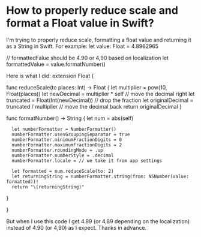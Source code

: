 
# How to properly reduce scale and format a Float value in Swift?

I'm trying to properly reduce scale, formatting a float value and returning it as a String in Swift.
For example:
let value: Float = 4.8962965

// formattedFalue should be 4.90 or 4,90 based on localization
let formattedValue = value.formatNumber()


Here is what I did:
extension Float {

func reduceScale(to places: Int) -> Float {
      let multiplier = pow(10, Float(places))
      let newDecimal = multiplier * self // move the decimal right
      let truncated = Float(Int(newDecimal)) // drop the fraction
      let originalDecimal = truncated / multiplier // move the decimal back                 return originalDecimal
 }

func formatNumber() -> String {
      let num = abs(self)

      let numberFormatter = NumberFormatter()
      numberFormatter.usesGroupingSeparator = true
      numberFormatter.minimumFractionDigits = 0
      numberFormatter.maximumFractionDigits = 2
      numberFormatter.roundingMode = .up
      numberFormatter.numberStyle = .decimal
      numberFormatter.locale = // we take it from app settings 

      let formatted = num.reduceScale(to: 2)
      let returningString = numberFormatter.string(from: NSNumber(value: formatted))!
      return "\(returningString)"

}

}


But when I use this code I get 4.89 (or 4,89 depending on the localization) instead of 4.90 (or 4,90) as I expect.
Thanks in advance.

        